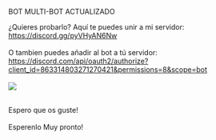 BOT MULTI-BOT ACTUALIZADO

¿Quieres probarlo?
Aquí te puedes unir a mi servidor:
<a href="https://discord.gg/pyVHyAN6Nw">https://discord.gg/pyVHyAN6Nw</a>
<br>
<br>
O tambien puedes añadir al bot a tú servidor:
<a href="https://discord.com/api/oauth2/authorize?client_id=863314803271270421&permissions=8&scope=bot">https://discord.com/api/oauth2/authorize?client_id=863314803271270421&permissions=8&scope=bot</a>
<br>
<br>
<img src="https://i.imgur.com/orJbN1p.png">
<br>
<br>


Espero que os guste!
<br>
<br>
Esperenlo Muy pronto!
